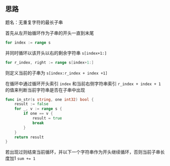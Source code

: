 ## 思路

题名：无重复字符的最长子串

首先从左开始循环作为子串的开头一直到末尾

```go
for index := range s
```



并同时循环以该开头以右的剩余字符串 `s[index+1:]` 

```go
for r_index, right := range s[index+1:]
```



则定义当前的子串为 `s[index:r_index + index +1]`



在循环中通过循环开头索引 `index` 和当前右侧字符串索引 `r_index + index + 1` 的值来判断当前字符串是否在子串中出现

```go
func in_str(s string, one int32) bool {
	result := false
	for _, v := range s {
		if one == v {
			result = true
			break
		}
	}
	return result
}
```



若出现过则结束当前循环，并以下一个字符串作为开头继续循环，否则当前子串长度加1 `sum += 1`